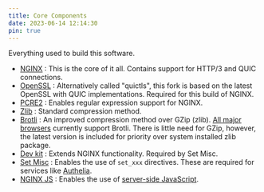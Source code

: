 ```yaml
---
title: Core Components
date: 2023-06-14 12:14:30
pin: true
---
```


Everything used to build this software.

- [NGINX](https://hg.nginx.org/nginx) : This is the core of it all. Contains support for HTTP/3 and QUIC connections.
- [OpenSSL](https://github.com/quictls/openssl) : Alternatively called "quictls", this fork is based on the latest OpenSSL with QUIC implementations. Required for this build of NGINX.
- [PCRE2](https://github.com/PCRE2Project/pcre2/releases/) : Enables regular expression support for NGINX.
- [Zlib](https://github.com/madler/zlib) : Standard compression method.
- [Brotli](https://github.com/google/ngx_brotli) : An improved compression method over GZip (zlib). [All major browsers](https://caniuse.com/?search=Brotli) currently support Brotli. There is little need for GZip, however, the latest version is included for priority over system installed zlib package.
- [Dev kit](https://github.com/vision5/ngx_devel_kit) : Extends NGINX functionality. Required by Set Misc.
- [Set Misc](https://github.com/openresty/set-misc-nginx-module) : Enables the use of `set_xxx` directives. These are required for services like [Authelia](https://www.authelia.com/integration/proxies/nginx/).
- [NGINX JS](https://hg.nginx.org/njs/) : Enables the use of [server-side JavaScript](https://www.nginx.com/blog/harnessing-power-convenience-of-javascript-for-each-request-with-nginx-javascript-module/).
